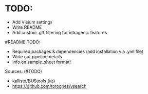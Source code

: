 # TODO:
- Add Visium settings
- Write README
- Add custom .gtf filtering for intragenic features

#README TODO:
- Required packages & dependencies (add installation via .yml file)
- Write out pipeline details
- Info on sample_sheet format!


Sources: (#TODO)
- kallisto/BUStools (`kb`)
- https://github.com/torognes/vsearch
